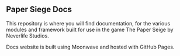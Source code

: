 ## Paper Siege Docs

This repository is where you will find documentation,
for the various modules and framework built for use
in the game The Paper Seige by Neverlife Studios.

Docs website is built using Moonwave and hosted with GitHub Pages.